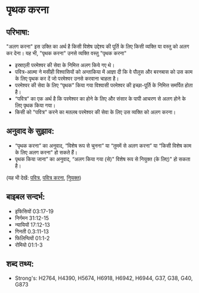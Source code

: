 # पृथक करना #

## परिभाषा: ##

"अलग करना" इस उक्ति का अर्थ है किसी विशेष उद्देश्य की पूर्ति के लिए किसी व्यक्ति या वस्तु को अलग कर देना। यह भी, "पृथक करना" उनसे व्यक्ति वस्तु "पृथक करना"

* इस्राएली परमेश्वर की सेवा के निमित्त अलग किये गए थे।
* पवित्र-आत्मा ने मसीही विश्वासियों को अन्ताकिया में आज्ञा दी कि वे पौलुस और बरनबास को उस काम के लिए पृथक कर दें जो परमेश्वर उनसे करवाना चाहता है।
* परमेश्वर की सेवा के लिए “पृथक” किया गया विश्वासी परमेश्वर की इच्छा-पूर्ति के निमित्त समर्पित होता है।
* “पवित्र” का एक अर्थ है कि परमेश्वर का होने के लिए और संसार के पापी आचरण से अलग होने के लिए पृथक किया गया।
* किसी को "पवित्र" करने का मतलब परमेश्वर की सेवा के लिए उस व्यक्ति को अलग करना।

## अनुवाद के सुझाव: ##

* “पृथक करना” का अनुवाद, “विशेष रूप से चुनना” या “तुममें से अलग करना” या “किसी विशेष काम के लिए अलग करना" हो सकते हैं।
* पृथक किया जाना” का अनुवाद, “अलग किया गया (से)" विशेष रूप से नियुक्त (के लिए)" हो सकता है।

(यह भी देखें: [पवित्र](../holy.md), [पवित्र करना](../sanctify.md), [निुयक्त](../appoint.md))

## बाइबल सन्दर्भ: ##

* इफिसियों 03:17-19
* निर्गमन 31:12-15
* न्यायियों 17:12-13
* गिनती 0.3:11-13
* फिलिप्पियों 01:1-2
* रोमियो 01:1-3

## शब्द तथ्य: ##

* Strong's: H2764, H4390, H5674, H6918, H6942, H6944, G37, G38, G40, G873
